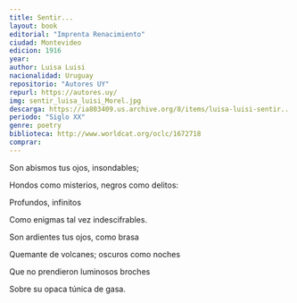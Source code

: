 ```yaml
---
title: Sentir...
layout: book
editorial: "Imprenta Renacimiento"
ciudad: Montevideo
edicion: 1916
year: 
author: Luisa Luisi
nacionalidad: Uruguay
repositorio: "Autores UY"
repurl: https://autores.uy/
img: sentir_luisa_luisi_Morel.jpg
descarga: https://ia803409.us.archive.org/8/items/luisa-luisi-sentir.../Luisa%20Luisi%20-%20Sentir....pdf
periodo: "Siglo XX"
genre: poetry
biblioteca: http://www.worldcat.org/oclc/1672718
comprar: 
---
```

 

Son abismos tus ojos, insondables;
 
Hondos como misterios, negros como delitos:
 
Profundos, infinitos 
 
Como enigmas tal vez indescifrables.
 
Son ardientes tus ojos, como brasa 
 
Quemante de volcanes; oscuros como noches 
 
Que no prendieron luminosos broches
 
Sobre su opaca túnica de gasa.
